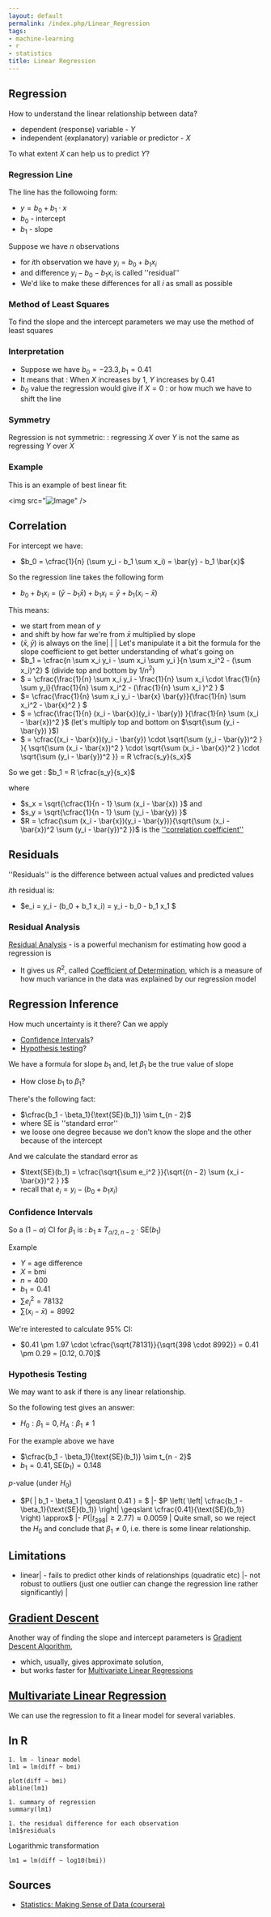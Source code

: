 ```yaml
---
layout: default
permalink: /index.php/Linear_Regression
tags:
- machine-learning
- r
- statistics
title: Linear Regression
---
```

## Regression
How to understand the linear relationship between data? 
- dependent (response) variable - $Y$
- independent (explanatory) variable or predictor - $X$

To what extent $X$ can help us to predict $Y$? 


### Regression Line
The line has the followoing form: 
- $y = b_0 + b_1 \cdot x$
- $b_0$ - intercept
- $b_1$ - slope 

Suppose we have $n$ observations
- for $i$th observation we have $y_i = b_0 + b_1 x_i$
- and difference $y_i - b_0 - b_1 x_i$ is called ''residual'' 
- We'd like to make these differences for all $i$ as small as possible


### Method of Least Squares
<!-- Main: Method of Least Squares -->
To find the slope and the intercept parameters we may use the method of least squares


### Interpretation
- Suppose we have $b_0 = -23.3, b_1 = 0.41$
- It means that
: When $X$ increases by 1, $Y$ increases by 0.41
- $b_0$ value the regression would give if $X = 0$
: or how much we have to shift the line 


### Symmetry
Regression is not symmetric:
: regressing $X$ over $Y$ is not the same as regressing $Y$ over $X$


### Example
This is an example of best linear fit:

<img src="<img src="https://raw.githubusercontent.com/alexeygrigorev/wiki-figures/master/legacy/regression-line.png" alt="Image">" />



## Correlation
For intercept we have:
- $b_0 = \cfrac{1}{n} (\sum y_i - b_1 \sum x_i) = \bar{y} - b_1 \bar{x}$

So the regression line takes the following form
- $b_0 + b_1 x_i = (\bar{y} - b_1 \bar{x}) + b_1 x_i = \bar{y} + b_1 (x_i - \bar{x})$

This means: 
- we start from mean of $y$
- and shift by how far we're from $\bar{x}$ multiplied by slope
- $(\bar{x}, \bar{y})$ is always on the line|   | |
Let's manipulate it a bit the formula for the slope coefficient to get better understanding of what's going on
- $b_1 = \cfrac{n \sum x_i y_i - \sum x_i \sum y_i }{n \sum x_i^2 - (\sum x_i)^2} $ (divide top and bottom by $1/n^2$)
- $ = \cfrac{\frac{1}{n} \sum x_i y_i - \frac{1}{n} \sum x_i \cdot \frac{1}{n} \sum y_i}{\frac{1}{n} \sum x_i^2 - (\frac{1}{n} \sum x_i )^2 } $ 
- $= \cfrac{\frac{1}{n} \sum x_i y_i - \bar{x} \bar{y}}{\frac{1}{n} \sum x_i^2 - \bar{x}^2 } $
- $ = \cfrac{\frac{1}{n} (x_i - \bar{x})(y_i - \bar{y}) }{\frac{1}{n} \sum (x_i - \bar{x})^2 }$ (let's multiply top and bottom on $\sqrt{\sum (y_i - \bar{y}) }$)
- $ = \cfrac{(x_i - \bar{x})(y_i - \bar{y}) \cdot \sqrt{\sum (y_i - \bar{y})^2 } }{ \sqrt{\sum (x_i - \bar{x})^2 } \cdot \sqrt{\sum (x_i - \bar{x})^2 } \cdot \sqrt{\sum (y_i - \bar{y})^2 }} = R \cfrac{s_y}{s_x}$


So we get
: $b_1 = R \cfrac{s_y}{s_x}$

where
- $s_x = \sqrt{\cfrac{1}{n - 1} \sum (x_i - \bar{x}) }$ and
- $s_y = \sqrt{\cfrac{1}{n - 1} \sum (y_i - \bar{y}) }$
- $R = \cfrac{\sum (x_i - \bar{x})(y_i - \bar{y})}{\sqrt{\sum (x_i - \bar{x})^2 \sum (y_i - \bar{y})^2 }}$ is the [''correlation coefficient''](Корреляция)


## Residuals
''Residuals'' is the difference between actual values and predicted values

$i$th residual is:
- $e_i = y_i - (b_0 + b_1 x_i) = y_i - b_0 - b_1 x_1 $

### Residual Analysis
<!-- Main: Residual Analysis -->
[Residual Analysis](Residual_Analysis) - is a powerful mechanism for estimating how good a regression is
- It gives us $R^2$, called [Coefficient of Determination](Residual_Analysis#Coefficient_of_Determination), which is a measure of how much variance in the data was explained by our regression model


## Regression Inference
How much uncertainty is it there? Can we apply
- [Confidence Intervals](Confidence_Intervals)? 
- [Hypothesis testing](Statistical_Tests_of_Significance)? 


We have a formula for slope $b_1$ and, let  $\beta_1$ be the true value of slope
- How close $b_1$ to $\beta_1$?


There's the following fact: 
- $\cfrac{b_1 - \beta_1}{\text{SE}(b_1)} \sim t_{n - 2}$
- where $\text{SE}$ is ''standard error'' 
- we loose one degree because we don't know the slope and the other because of the intercept 

And we calculate the standard error as
- $\text{SE}(b_1) = \cfrac{\sqrt{\sum e_i^2 }}{\sqrt{(n - 2) \sum (x_i - \bar{x})^2 } }$
- recall that $e_i = y_i - (b_0 + b_1 x_i)$


### Confidence Intervals
So a $(1 - \alpha)$ CI for $\beta_1$ is
: $b_1 \pm T_{\alpha/2, n-2} \cdot \text{SE}(b_1)$

Example 
- $Y$ = age difference
- $X$ = bmi
- $n = 400$
- $b_1 = 0.41$
- $\sum e_i^2 = 78132$
- $\sum(x_i - \bar{x}) = 8992$


We're interested to calculate 95% CI:
- $0.41 \pm 1.97 \cdot \cfrac{\sqrt{78131}}{\sqrt{398 \cdot 8992}} = 0.41 \pm 0.29 = [0.12, 0.70]$


### Hypothesis Testing
We may want to ask if there is any linear relationship.

So the following test gives an answer:
- $H_0: \beta_1 = 0, H_A: \beta_1 \neq 1$


For the example above we have
- $\cfrac{b_1 - \beta_1}{\text{SE}(b_1)} \sim t_{n - 2}$
- $b_1= 0.41, \text{SE}(b_1) = 0.148$

$p$-value (under $H_0$)
- $P( |  b_1 - \beta_1 | \geqslant 0.41 ) = $ |- $P \left( \left|  \cfrac{b_1 - \beta_1}{\text{SE}(b_1)} \right| \geqslant \cfrac{0.41}{\text{SE}(b_1)} \right) \approx$ |- $P( |  t_{398} | \geqslant 2.77 ) \approx 0.0059$ |
Quite small, so we reject the $H_0$ and conclude that $\beta_1 \neq 0$, i.e. there is some linear relationship.


## Limitations
- linear|   - fails to predict other kinds of relationships (quadratic etc) |- not robust to outliers (just one outlier can change the regression line rather significantly) |

## [Gradient Descent](Gradient_Descent)
Another way of finding the slope and intercept parameters is [Gradient Descent Algorithm](Gradient_Descent), 
- which, usually, gives approximate solution,
- but works faster for [Multivariate Linear Regressions](Multivariate_Linear_Regression)


## [Multivariate Linear Regression](Multivariate_Linear_Regression)
<!-- Main: Multivariate Linear Regression -->
We can use the regression to fit a linear model for several variables.

## In R
```cbm basic v2
1. lm - linear model 
lm1 = lm(diff ~ bmi)

plot(diff ~ bmi)
abline(lm1)

1. summary of regression
summary(lm1)

1. the residual difference for each observation
lm1$residuals
```

Logarithmic transformation
```text only
lm1 = lm(diff ~ log10(bmi))
```


## Sources
- [Statistics: Making Sense of Data (coursera)](Statistics__Making_Sense_of_Data_(coursera))
